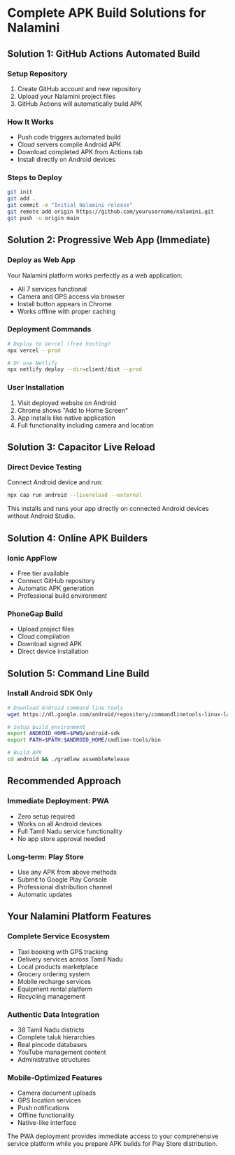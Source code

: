 # Complete APK Build Solutions for Nalamini

## Solution 1: GitHub Actions Automated Build

### Setup Repository
1. Create GitHub account and new repository
2. Upload your Nalamini project files
3. GitHub Actions will automatically build APK

### How It Works
- Push code triggers automated build
- Cloud servers compile Android APK
- Download completed APK from Actions tab
- Install directly on Android devices

### Steps to Deploy
```bash
git init
git add .
git commit -m "Initial Nalamini release"
git remote add origin https://github.com/yourusername/nalamini.git
git push -u origin main
```

## Solution 2: Progressive Web App (Immediate)

### Deploy as Web App
Your Nalamini platform works perfectly as a web application:
- All 7 services functional
- Camera and GPS access via browser
- Install button appears in Chrome
- Works offline with proper caching

### Deployment Commands
```bash
# Deploy to Vercel (free hosting)
npx vercel --prod

# Or use Netlify
npx netlify deploy --dir=client/dist --prod
```

### User Installation
1. Visit deployed website on Android
2. Chrome shows "Add to Home Screen"
3. App installs like native application
4. Full functionality including camera and location

## Solution 3: Capacitor Live Reload

### Direct Device Testing
Connect Android device and run:
```bash
npx cap run android --livereload --external
```

This installs and runs your app directly on connected Android devices without Android Studio.

## Solution 4: Online APK Builders

### Ionic AppFlow
- Free tier available
- Connect GitHub repository
- Automatic APK generation
- Professional build environment

### PhoneGap Build
- Upload project files
- Cloud compilation
- Download signed APK
- Direct device installation

## Solution 5: Command Line Build

### Install Android SDK Only
```bash
# Download Android command line tools
wget https://dl.google.com/android/repository/commandlinetools-linux-latest.zip

# Setup build environment
export ANDROID_HOME=$PWD/android-sdk
export PATH=$PATH:$ANDROID_HOME/cmdline-tools/bin

# Build APK
cd android && ./gradlew assembleRelease
```

## Recommended Approach

### Immediate Deployment: PWA
- Zero setup required
- Works on all Android devices
- Full Tamil Nadu service functionality
- No app store approval needed

### Long-term: Play Store
- Use any APK from above methods
- Submit to Google Play Console
- Professional distribution channel
- Automatic updates

## Your Nalamini Platform Features

### Complete Service Ecosystem
- Taxi booking with GPS tracking
- Delivery services across Tamil Nadu
- Local products marketplace
- Grocery ordering system
- Mobile recharge services
- Equipment rental platform
- Recycling management

### Authentic Data Integration
- 38 Tamil Nadu districts
- Complete taluk hierarchies
- Real pincode databases
- YouTube management content
- Administrative structures

### Mobile-Optimized Features
- Camera document uploads
- GPS location services
- Push notifications
- Offline functionality
- Native-like interface

The PWA deployment provides immediate access to your comprehensive service platform while you prepare APK builds for Play Store distribution.